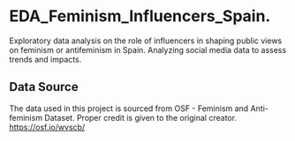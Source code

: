 # EDA_Feminism_Influencers_Spain.
Exploratory data analysis on the role of influencers in shaping public views on feminism or antifeminism in Spain. Analyzing social media data to assess trends and impacts.


## Data Source
The data used in this project is sourced from OSF - Feminism and Anti-feminism Dataset. Proper credit is given to the original creator. https://osf.io/wvscb/
